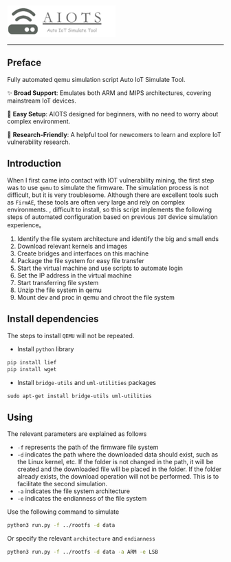 

<img src="pic/image-20240913225517878.png" alt="image-20240913225517878" style="width:50%;" />

---

## Preface

Fully automated qemu simulation script Auto IoT Simulate Tool.

✨ **Broad Support**: Emulates both ARM and MIPS architectures, covering mainstream IoT devices.

👋 **Easy Setup**: AIOTS designed for beginners, with no need to worry about complex environment.

🎉 **Research-Friendly**: A helpful tool for newcomers to learn and explore IoT vulnerability research.

## Introduction

When I first came into contact with IOT vulnerability mining, the first step was to use `qemu` to simulate the firmware. The simulation process is not difficult, but it is very troublesome. Although there are excellent tools such as `FirmAE`, these tools are often very large and rely on complex environments. , difficult to install, so this script implements the following steps of automated configuration based on previous `IOT` device simulation experience。

1. Identify the file system architecture and identify the big and small ends
2. Download relevant kernels and images
3. Create bridges and interfaces on this machine
4. Package the file system for easy file transfer
5. Start the virtual machine and use scripts to automate login
6. Set the IP address in the virtual machine
7. Start transferring file system
8. Unzip the file system in qemu
9. Mount dev and proc in qemu and chroot the file system

## Install dependencies

The steps to install `QEMU` will not be repeated.

- Install `python` library

```bash
pip install lief
pip install wget
```

- Install `bridge-utils` and `uml-utilities` packages

```
sudo apt-get install bridge-utils uml-utilities
```

## Using

The relevant parameters are explained as follows

- `-f` represents the path of the firmware file system
- `-d` indicates the path where the downloaded data should exist, such as the Linux kernel, etc. If the folder is not changed in the path, it will be created and the downloaded file will be placed in the folder. If the folder already exists, the download operation will not be performed. This is to facilitate the second simulation.
- `-a` indicates the file system architecture
- `-e` indicates the endianness of the file system

Use the following command to simulate

```bash
python3 run.py -f ../rootfs -d data
```

Or specify the relevant `architecture` and `endianness`

```sh
python3 run.py -f ../rootfs -d data -a ARM -e LSB
```

